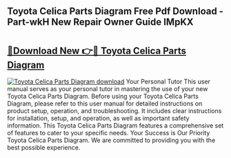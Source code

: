 ## Toyota Celica Parts Diagram Free Pdf Download - Part-wkH New Repair Owner Guide IMpKX

# <h2><a href="http://dfmmffx.blite.top/?on=Toyota+Celica+Parts+Diagram">🔗Download New 👉🔴 Toyota Celica Parts Diagram</a></h2>

[![Toyota Celica Parts Diagram download](https://i.imgur.com/lujVjoI.png)](http://dfmmffx.blite.top/?on=Toyota+Celica+Parts+Diagram)
Your Personal Tutor This user manual serves as your personal tutor in mastering the use of your new Toyota Celica Parts Diagram. Before using your Toyota Celica Parts Diagram, please refer to this user manual for detailed instructions on product setup, operation, and troubleshooting. It includes clear instructions for installation, setup, and operation, as well as important safety information. This Toyota Celica Parts Diagram features a comprehensive set of features to cater to your specific needs. Your Success is Our Priority Toyota Celica Parts Diagram. We are committed to providing you with the best possible experience.
